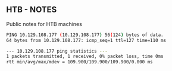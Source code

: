 ## HTB - NOTES
Public notes for HTB machines
```bash
PING 10.129.108.177 (10.129.108.177) 56(124) bytes of data.
64 bytes from 10.129.108.177: icmp_seq=1 ttl=127 time=110 ms

--- 10.129.108.177 ping statistics ---
1 packets transmitted, 1 received, 0% packet loss, time 0ms
rtt min/avg/max/mdev = 109.900/109.900/109.900/0.000 ms
```